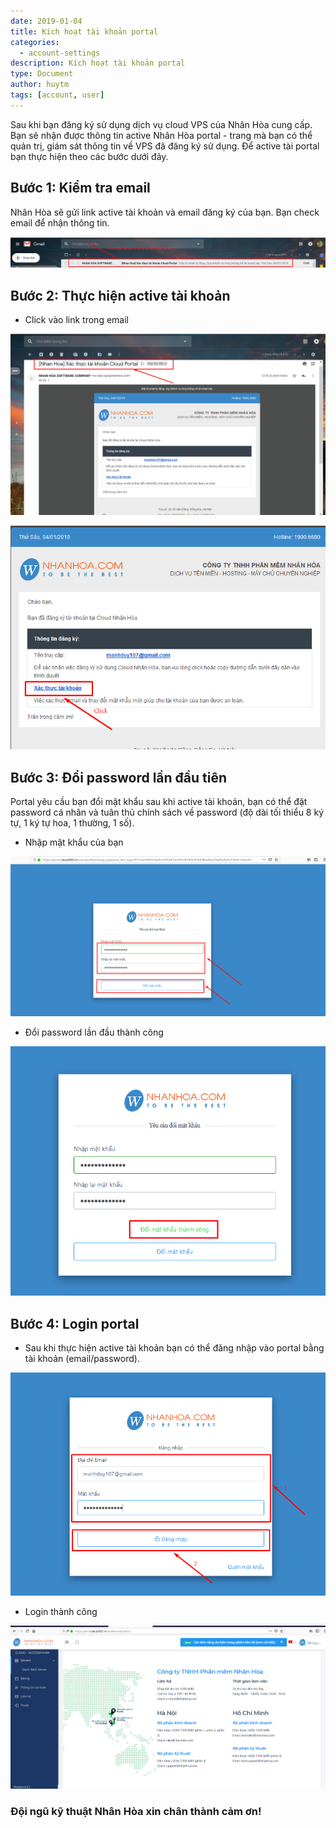 ```yaml
---
date: 2019-01-04
title: Kích hoạt tài khoản portal
categories:
  - account-settings
description: Kích hoạt tài khoản portal
type: Document
author: huytm
tags: [account, user]
---
```


Sau khi bạn đăng ký sử dụng dịch vụ cloud VPS của Nhân Hòa cung cấp. Bạn sẽ nhận được thông tin active Nhân Hòa portal - trang mà bạn có thể quản trị, giám sát thông tin về VPS đã đăng ký sử dụng. Để active tài portal bạn thực hiện theo các bước dưới đây.

## Bước 1: Kiểm tra email

Nhân Hòa sẽ gửi link active tài khoản và email đăng ký của bạn. Bạn check email để nhận thông tin.

![](/images/img-active-account-portal/Screenshot_533.png)

## Bước 2: Thực hiện active tài khoản

+ Click vào link trong email

![](/images/img-active-account-portal/Screenshot_534.png)

![](/images/img-active-account-portal/Screenshot_535.png)

## Bước 3: Đổi password lần đầu tiên

Portal yêu cầu bạn đổi mật khẩu sau khi active tài khoản, bạn có thể đặt password cá nhân và tuân thủ chính sách về password (độ dài tối thiểu 8 ký tự, 1 ký tự hoa, 1 thường, 1 số).

+ Nhập mật khẩu của bạn

![](/images/img-active-account-portal/Screenshot_536.png)

+ Đổi password lần đầu thành công

![](/images/img-active-account-portal/Screenshot_537.png)

## Bước 4: Login portal

+ Sau khi thực hiện active tài khoản bạn có thể đăng nhập vào portal bằng tài khoản (email/password).

![](/images/img-active-account-portal/Screenshot_538.png)

+ Login thành công

![](/images/img-active-account-portal/Screenshot_539.png)

### Đội ngũ kỹ thuật Nhân Hòa xin chân thành cảm ơn!